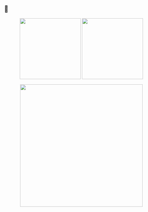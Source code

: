 ## 🐧

<p align="center">
  <img src="https://github-readme-stats.vercel.app/api?username=while1618&show_icons=true&theme=dracula" height=199 />
  <img src="https://github-readme-stats.vercel.app/api/top-langs/?username=while1618&size_weight=0.5&count_weight=0.5&layout=compact&theme=dracula" height=199 />
</p>

<p align="center">
  <img src="https://github-readme-stats.vercel.app/api/wakatime?username=while1618&layout=compact&theme=dracula" height=400 />
</p>
